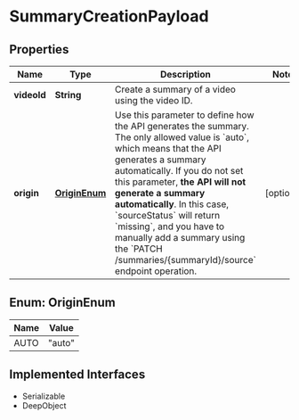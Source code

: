 

# SummaryCreationPayload

## Properties

Name | Type | Description | Notes
------------ | ------------- | ------------- | -------------
**videoId** | **String** | Create a summary of a video using the video ID. | 
**origin** | [**OriginEnum**](#OriginEnum) | Use this parameter to define how the API generates the summary. The only allowed value is &#x60;auto&#x60;, which means that the API generates a summary automatically.  If you do not set this parameter, **the API will not generate a summary automatically**.  In this case, &#x60;sourceStatus&#x60; will return &#x60;missing&#x60;, and you have to manually add a summary using the &#x60;PATCH /summaries/{summaryId}/source&#x60; endpoint operation. |  [optional]



## Enum: OriginEnum

Name | Value
---- | -----
AUTO | &quot;auto&quot;


## Implemented Interfaces

* Serializable
* DeepObject


